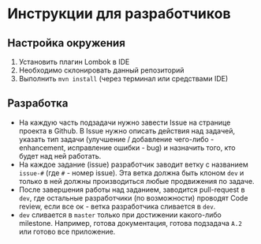 # Инструкции для разработчиков
## Настройка окружения
1. Установить плагин Lombok в IDE
2. Необходимо склонировать данный репозиторий
3. Выполнить `mvn install` (через терминал или средствами IDE)

## Разработка
* На каждую часть подзадачи нужно завести Issue на странице проекта в Github. 
В Issue нужно описать действия над задачей, указать тип задачи (улучшение /
добавление чего-либо - enhancement, исправление ошибки - bug) и назначить 
того, кто будет над ней работать.
* На каждое задание (issue) разработчик заводит ветку с названием `issue-#`
(где `#` - номер issue). Эта ветка должна быть клоном `dev` и только в ней 
должны производиться любые продвижения по задаче. 
 * После завершения работы над заданием, заводится pull-request в `dev`,
 где остальные разработчики (по возможности) проводят Code review,
 если все ок - ветка разработчика сливается в `dev`.
 * `dev` сливается в `master` только при достижении какого-либо milestone.
 Например, готова документация, готова подзадача `A.2` или готово все 
 приложение.
